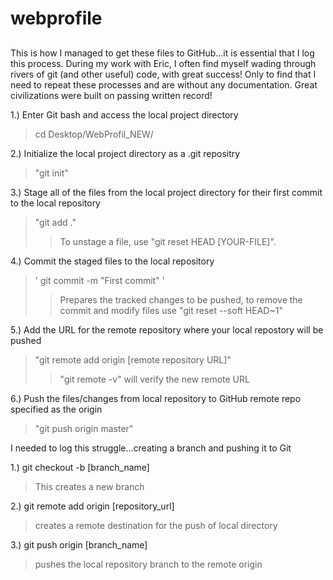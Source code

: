 # webprofile

## 

This is how I managed to get these files to GitHub...it is essential that I log this process.  During my work with Eric, I often find myself wading through rivers of git (and other useful) code, with great success!  Only to find that I need to repeat these processes and are without any documentation.   Great civilizations were built on passing written record!

1.) Enter Git bash and access the local project directory
> cd Desktop/WebProfil_NEW/

2.) Initialize the local project directory as a .git repositry
> "git init"

3.) Stage all of the files from the local project directory for their first commit to the local repository
> "git add ."
>> To unstage a file, use "git reset HEAD [YOUR-FILE]".

4.) Commit the staged files to the local repository
> ' git commit -m "First commit" '
>> Prepares the tracked changes to be pushed, to remove the commit and modify files use "git reset --soft HEAD~1"
  
5.) Add the URL for the remote repository where your local repostory will be pushed
> "git remote add origin [remote repository URL]"
>> "git remote -v" will verify the new remote URL
  
6.) Push the files/changes from local repository to GitHub remote repo specified as the origin
> "git push origin master"

I needed to log this struggle...creating a branch and pushing it to Git

1.) git checkout -b [branch_name]  
> This creates a new branch

2.) git remote add origin [repository_url]
> creates a remote destination for the push of local directory

3.) git push origin [branch_name]
> pushes the local repository branch to the remote origin
